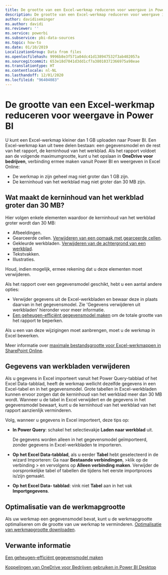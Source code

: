 ```yaml
---
title: De grootte van een Excel-werkmap reduceren voor weergave in Power BI
description: De grootte van een Excel-werkmap reduceren voor weergave in Power BI
author: davidiseminger
ms.author: davidi
ms.reviewer: ''
ms.service: powerbi
ms.subservice: pbi-data-sources
ms.topic: how-to
ms.date: 01/10/2019
LocalizationGroup: Data from files
ms.openlocfilehash: 9996b8e3f571a04dc41d138947532f3ab402057a
ms.sourcegitcommit: 653e18d7041d3dd1cf7a38010372366975a98eae
ms.translationtype: HT
ms.contentlocale: nl-NL
ms.lasthandoff: 12/01/2020
ms.locfileid: "96404083"
---
```

# <a name="reduce-the-size-of-an-excel-workbook-to-view-it-in-power-bi"></a>De grootte van een Excel-werkmap reduceren voor weergave in Power BI
U kunt een Excel-werkmap kleiner dan 1 GB uploaden naar Power BI. Een Excel-werkmap kan uit twee delen bestaan: een gegevensmodel en de rest van het rapport, de kerninhoud van het werkblad. Als het rapport voldoet aan de volgende maximumgrootte, kunt u het opslaan in **OneDrive voor bedrijven**, verbinding ermee maken vanuit Power BI en weergeven in Excel Online:

* De werkmap in zijn geheel mag niet groter dan 1 GB zijn.
* De kerninhoud van het werkblad mag niet groter dan 30 MB zijn.

## <a name="what-makes-core-worksheet-contents-larger-than-30-mb"></a>Wat maakt de kerninhoud van het werkblad groter dan 30 MB?
Hier volgen enkele elementen waardoor de kerninhoud van het werkblad groter wordt dan 30 MB:

* Afbeeldingen.
* Gearceerde cellen. [Verwijderen van een opmaak met gearceerde cellen](https://support.office.com/article/Add-or-change-the-background-color-of-cells-ac10f131-b847-428f-b656-d65375fb815e).
* Gekleurde werkbladen. [Verwijderen van de achtergrond van een werkblad](https://support.office.com/article/add-or-remove-a-sheet-background-3577a762-8450-4556-96a2-cc265abc00a8).
* Tekstvakken.
* Illustraties.

Houd, indien mogelijk, ermee rekening dat u deze elementen moet verwijderen. 

Als het rapport over een gegevensmodel geschikt, hebt u een aantal andere opties: 

* Verwijder gegevens uit de Excel-werkbladen en bewaar deze in plaats daarvan in het gegevensmodel. Zie 'Gegevens verwijderen uit werkbladen' hieronder voor meer informatie. 
* [Een geheugen-efficiënt gegevensmodel maken](https://support.office.com/article/Create-a-memory-efficient-Data-Model-using-Excel-2013-and-the-Power-Pivot-add-in-951c73a9-21c4-46ab-9f5e-14a2833b6a70) om de totale grootte van het rapport te beperken.

Als u een van deze wijzigingen moet aanbrengen, moet u de werkmap in Excel bewerken.

Meer informatie over [maximale bestandsgrootte voor Excel-werkmappen in SharePoint Online](https://support.office.com/article/File-size-limits-for-workbooks-in-SharePoint-Online-9e5bc6f8-018f-415a-b890-5452687b325e).

## <a name="remove-data-from-worksheets"></a>Gegevens van werkbladen verwijderen
Als u gegevens in Excel importeert vanuit het Power Query-tabblad of het Excel Data-tabblad, heeft de werkmap wellicht dezelfde gegevens in een Excel-tabel en in het gegevensmodel. Grote tabellen in Excel-werkbladen kunnen ervoor zorgen dat de kerninhoud van het werkblad meer dan 30 MB wordt. Wanneer u de tabel in Excel verwijdert en de gegevens in het gegevensmodel bewaart, kunt u de kerninhoud van het werkblad van het rapport aanzienlijk verminderen. 

Volg, wanneer u gegevens in Excel importeert, deze tips op:

* **In Power Query**: schakel het selectievakje **Laden naar werkblad** uit.
  
  De gegevens worden alleen in het gegevensmodel geïmporteerd, zonder gegevens in Excel-werkbladen te importeren.
* **Op het Excel Data-tabblad**, als u eerder **Tabel** hebt geselecteerd in de wizard Importeren: Ga naar **Bestaande verbindingen**, \>klik op de verbinding \> en vervolgens op **Alleen verbinding maken**. Verwijder de oorspronkelijke tabel of tabellen die tijdens het eerste importproces is/zijn gemaakt.
* **Op het Excel Data- tabblad**: vink niet **Tabel** aan in het vak **Importgegevens**.

## <a name="workbook-size-optimizer"></a>Optimalisatie van de werkmapgrootte
Als uw werkmap een gegevensmodel bevat, kunt u de werkmapgrootte optimaliseren om de grootte van uw werkmap te verminderen. [Optimalisatie van werkmapgrootte downloaden](https://www.microsoft.com/download/details.aspx?id=38793).

## <a name="related-info"></a>Verwante informatie
[Een geheugen-efficiënt gegevensmodel maken](https://support.office.com/article/Create-a-memory-efficient-Data-Model-using-Excel-2013-and-the-Power-Pivot-add-in-951c73a9-21c4-46ab-9f5e-14a2833b6a70)

[Koppelingen van OneDrive voor Bedrijven gebruiken in Power BI Desktop](desktop-use-onedrive-business-links.md)

